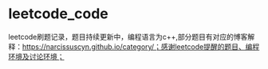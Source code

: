 # leetcode_code
leetcode刷题记录，题目持续更新中，编程语言为c++,部分题目有对应的博客解释：https://narcissuscyn.github.io/category/；感谢leetcode提醒的题目、编程环境及讨论环境；
